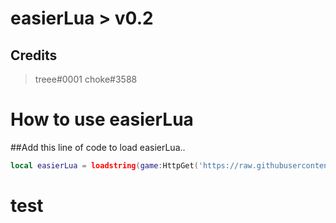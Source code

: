 # easierLua > v0.2
## Credits
  > treee#0001
  > choke#3588

# How to use easierLua
##Add this line of code to load easierLua..
```lua
local easierLua = loadstring(game:HttpGet('https://raw.githubusercontent.com/choke-dev/easierlua/main/EasierLua.lua'))()
```
# test
